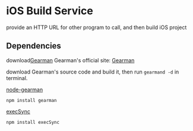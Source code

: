 iOS Build Service
=================

provide an HTTP URL for other program to call, and then build iOS project

Dependencies
------------

download[Gearman](https://launchpad.net/gearmand) Gearman's official site: [Gearman](http://gearman.org)

download Gearman's source code and build it, then run `gearmand -d` in terminal.

[node-gearman](https://github.com/mreinstein/node-gearman)

`npm install gearman`

[execSync](https://github.com/mgutz/execSync)

`npm install execSync`
